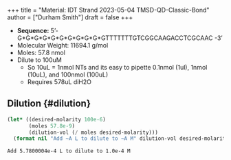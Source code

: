 +++
title = "Material: IDT Strand 2023-05-04 TMSD-QD-Classic-Bond"
author = ["Durham Smith"]
draft = false
+++

-   **Sequence:** 5ʼ- G\*G\*G\*G\*G\*G\*G\*G\*G\*G\*GTTTTTTTGTCGGCAAGACCTCGCAAC -3ʼ
-   Molecular Weight: 11694.1 g/mol
-   Moles: 57.8 nmol
-   Dilute to 100uM
    -   So 10uL = 1nmol NTs and its easy to pipette 0.1nmol (1ul), 1nmol (10uL), and 100nmol (100uL)
    -   Requires 578uL diH2O


## Dilution {#dilution}

```lisp
(let* ((desired-molarity 100e-6)
       (moles 57.8e-9)
       (dilution-vol (/ moles desired-molarity)))
  (format nil "Add ~A L to dilute to ~A M" dilution-vol desired-molarity))

```

```text
Add 5.7800004e-4 L to dilute to 1.0e-4 M
```

